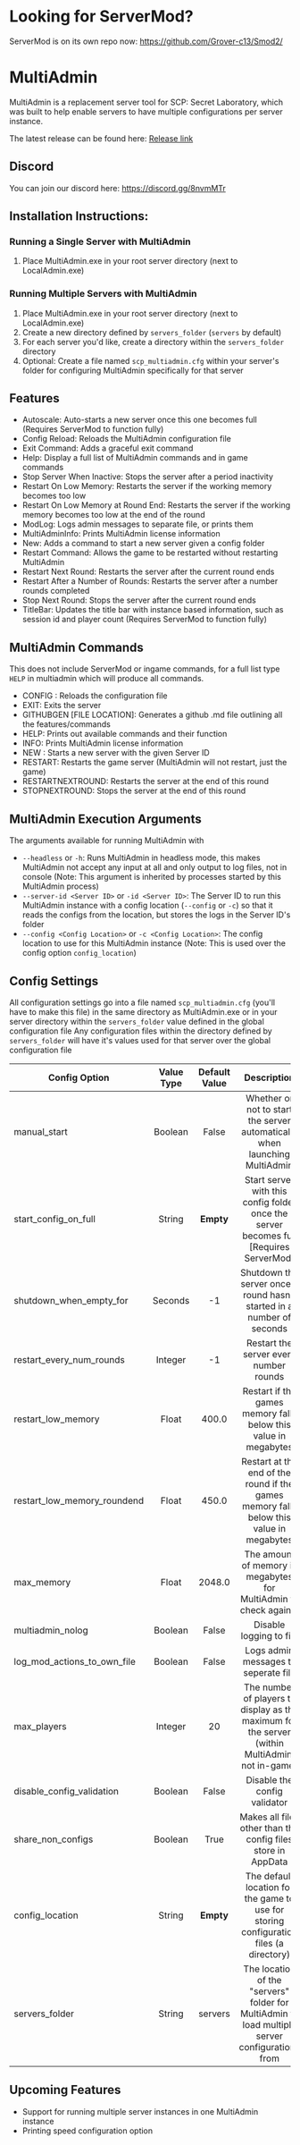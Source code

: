 # Looking for ServerMod?
ServerMod is on its own repo now: https://github.com/Grover-c13/Smod2/

# MultiAdmin
MultiAdmin is a replacement server tool for SCP: Secret Laboratory, which was built to help enable servers to have multiple configurations per server instance.

The latest release can be found here: [Release link](https://github.com/Grover-c13/MultiAdmin/releases/latest)

## Discord
You can join our discord here: https://discord.gg/8nvmMTr

## Installation Instructions:
### Running a Single Server with MultiAdmin
1. Place MultiAdmin.exe in your root server directory (next to LocalAdmin.exe)

### Running Multiple Servers with MultiAdmin
1. Place MultiAdmin.exe in your root server directory (next to LocalAdmin.exe)
2. Create a new directory defined by `servers_folder` (`servers` by default)
3. For each server you'd like, create a directory within the `servers_folder` directory
4. Optional: Create a file named `scp_multiadmin.cfg` within your server's folder for configuring MultiAdmin specifically for that server

## Features
- Autoscale: Auto-starts a new server once this one becomes full (Requires ServerMod to function fully)
- Config Reload: Reloads the MultiAdmin configuration file
- Exit Command: Adds a graceful exit command
- Help: Display a full list of MultiAdmin commands and in game commands
- Stop Server When Inactive: Stops the server after a period inactivity
- Restart On Low Memory: Restarts the server if the working memory becomes too low
- Restart On Low Memory at Round End: Restarts the server if the working memory becomes too low at the end of the round
- ModLog: Logs admin messages to separate file, or prints them
- MultiAdminInfo: Prints MultiAdmin license information
- New: Adds a command to start a new server given a config folder
- Restart Command: Allows the game to be restarted without restarting MultiAdmin
- Restart Next Round: Restarts the server after the current round ends
- Restart After a Number of Rounds: Restarts the server after a number rounds completed
- Stop Next Round: Stops the server after the current round ends
- TitleBar: Updates the title bar with instance based information, such as session id and player count (Requires ServerMod to function fully)

## MultiAdmin Commands
This does not include ServerMod or ingame commands, for a full list type `HELP` in multiadmin which will produce all commands.

- CONFIG <RELOAD>: Reloads the configuration file
- EXIT: Exits the server
- GITHUBGEN [FILE LOCATION]: Generates a github .md file outlining all the features/commands
- HELP: Prints out available commands and their function
- INFO: Prints MultiAdmin license information
- NEW <SERVER ID>: Starts a new server with the given Server ID
- RESTART: Restarts the game server (MultiAdmin will not restart, just the game)
- RESTARTNEXTROUND: Restarts the server at the end of this round
- STOPNEXTROUND: Stops the server at the end of this round

## MultiAdmin Execution Arguments
The arguments available for running MultiAdmin with

- `--headless` or `-h`: Runs MultiAdmin in headless mode, this makes MultiAdmin not accept any input at all and only output to log files, not in console (Note: This argument is inherited by processes started by this MultiAdmin process)
- `--server-id <Server ID>` or `-id <Server ID>`: The Server ID to run this MultiAdmin instance with a config location (`--config` or `-c`) so that it reads the configs from the location, but stores the logs in the Server ID's folder
- `--config <Config Location>` or `-c <Config Location>`: The config location to use for this MultiAdmin instance (Note: This is used over the config option `config_location`)

## Config Settings
All configuration settings go into a file named `scp_multiadmin.cfg` (you'll have to make this file) in the same directory as MultiAdmin.exe or in your server directory within the `servers_folder` value defined in the global configuration file
Any configuration files within the directory defined by `servers_folder` will have it's values used for that server over the global configuration file

Config Option | Value Type | Default Value | Description
--- | :---: | :---: | :------:
manual_start | Boolean | False | Whether or not to start the server automatically when launching MultiAdmin
start_config_on_full | String | **Empty** | Start server with this config folder once the server becomes full [Requires ServerMod]
shutdown_when_empty_for | Seconds | -1 | Shutdown the server once a round hasn't started in a number of seconds
restart_every_num_rounds | Integer | -1 | Restart the server every number rounds
restart_low_memory | Float | 400.0 | Restart if the games memory falls below this value in megabytes
restart_low_memory_roundend | Float | 450.0 | Restart at the end of the round if the games memory falls below this value in megabytes
max_memory | Float | 2048.0 | The amount of memory in megabytes for MultiAdmin to check against
multiadmin_nolog | Boolean | False | Disable logging to file
log_mod_actions_to_own_file | Boolean | False | Logs admin messages to seperate file
max_players | Integer | 20 | The number of players to display as the maximum for the server (within MultiAdmin, not in-game)
disable_config_validation | Boolean | False | Disable the config validator
share_non_configs | Boolean | True | Makes all files other than the config files store in AppData
config_location | String | **Empty** | The default location for the game to use for storing configuration files (a directory)
servers_folder | String | servers | The location of the "servers" folder for MultiAdmin to load multiple server configurations from

## Upcoming Features
- Support for running multiple server instances in one MultiAdmin instance
- Printing speed configuration option